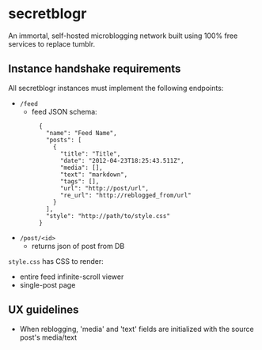 # secretblogr

An immortal, self-hosted microblogging network built using 100% free services to replace tumblr.

## Instance handshake requirements
All secretblogr instances must implement the following endpoints:
  - `/feed`
    - feed JSON schema:
      ```
        {
          "name": "Feed Name",
          "posts": [
            {
              "title": "Title",
              "date": "2012-04-23T18:25:43.511Z",
              "media": [],
              "text": "markdown",
              "tags": [],
              "url": "http://post/url",
              "re_url": "http://reblogged_from/url"
            }
          ],
          "style": "http://path/to/style.css"
        }
      ```
  - `/post/<id>`
    - returns json of post from DB

`style.css` has CSS to render:
  - entire feed infinite-scroll viewer 
  - single-post page

## UX guidelines
  - When reblogging, 'media' and 'text' fields are initialized with the source post's media/text
